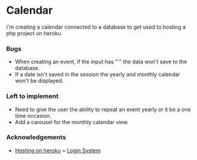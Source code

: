 # Calendar

I'm creating a calendar connected to a database to get used to hosting a php project on heroku.

### Bugs

- When creating an event, if the input has "'" the data won't save to the database.
- If a date isn't saved in the session the yearly and monthly calendar won't be displayed.

### Left to implement

- Need to give the user the ability to repeat an event yearly or it be a one time occasion.
- Add a carousel for the monthly calendar view.

### Acknowledgements

- [Hosting on heroku](https://www.youtube.com/watch?v=LXb6f8GJ0qs)
= [Login System](https://www.tutorialrepublic.com/php-tutorial/php-mysql-login-system.php)